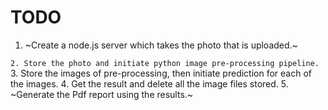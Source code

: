 # TODO

1. ~Create a node.js server which takes the photo that is uploaded.~

`2. Store the photo and initiate python image pre-processing pipeline.`
3. Store the images of pre-processing, then initiate prediction for each of the images.
4. Get the result and delete all the image files stored.
5. ~Generate the Pdf report using the results.~
